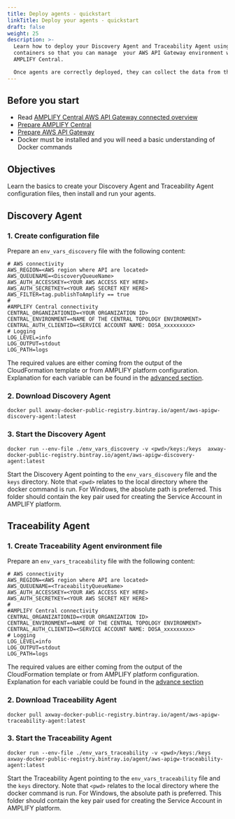 ```yaml
---
title: Deploy agents - quickstart
linkTitle: Deploy your agents - quickstart
draft: false
weight: 25
description: >-
  Learn how to deploy your Discovery Agent and Traceability Agent using Docker
  containers so that you can manage  your AWS API Gateway environment within
  AMPLIFY Central.

  Once agents are correctly deployed, they can collect the data from the AWS API Gateway and send it securely to AMPLIFY Central.
---
```

## Before you start

* Read [AMPLIFY Central AWS API Gateway connected overview](/docs/central/connect-aws-gateway/)
* [Prepare AMPLIFY Central](/docs/central/connect-aws-gateway/prepare-amplify-central-1/)
* [Prepare AWS API Gateway](/docs/central/connect-aws-gateway/prepare-aws-api-gateway/)
* Docker must be installed and you will need a basic understanding of Docker commands

## Objectives

Learn the basics to create your Discovery Agent and Traceability Agent configuration files, then install and run your agents.

## Discovery Agent

### 1. Create configuration file

Prepare an `env_vars_discovery` file with the following content:

```
# AWS connectivity
AWS_REGION=<AWS region where API are located>
AWS_QUEUENAME=<DiscoveryQueueName>
AWS_AUTH_ACCESSKEY=<YOUR AWS ACCESS KEY HERE>
AWS_AUTH_SECRETKEY=<YOUR AWS SECRET KEY HERE>
AWS_FILTER=tag.publishToAmplify == true
#
#AMPLIFY Central connectivity
CENTRAL_ORGANIZATIONID=<YOUR ORGANIZATION ID>
CENTRAL_ENVIRONMENT=<NAME OF THE CENTRAL TOPOLOGY ENVIRONMENT>
CENTRAL_AUTH_CLIENTID=<SERVICE ACCOUNT NAME: DOSA_xxxxxxxxx>
# Logging
LOG_LEVEL=info
LOG_OUTPUT=stdout
LOG_PATH=logs
```

The required values are either coming from the output of the CloudFormation template or from AMPLIFY platform configuration.
Explanation for each variable can be found in the [advanced section](/docs/central/connect-aws-gateway/deploy-your-agents-1/).

### 2. Download Discovery Agent

```
docker pull axway-docker-public-registry.bintray.io/agent/aws-apigw-discovery-agent:latest
```

### 3. Start the Discovery Agent

```
docker run --env-file ./env_vars_discovery -v <pwd>/keys:/keys  axway-docker-public-registry.bintray.io/agent/aws-apigw-discovery-agent:latest
```

Start the Discovery Agent pointing to the `env_vars_discovery` file and the `keys` directory. Note that `<pwd>` relates to the local directory where the docker command is run. For Windows, the absolute path is preferred. This folder should contain the key pair used for creating the Service Account in AMPLIFY platform.

## Traceability Agent

### 1. Create Traceability Agent environment file

Prepare an `env_vars_traceability` file with the following content:

```
# AWS connectivity
AWS_REGION=<AWS region where API are located>
AWS_QUEUENAME=<TraceabilityQueueName>
AWS_AUTH_ACCESSKEY=<YOUR AWS ACCESS KEY HERE>
AWS_AUTH_SECRETKEY=<YOUR AWS SECRET KEY HERE>
#
#AMPLIFY Central connectivity
CENTRAL_ORGANIZATIONID=<YOUR ORGANIZATION ID>
CENTRAL_ENVIRONMENT=<NAME OF THE CENTRAL TOPOLOGY ENVIRONMENT>
CENTRAL_AUTH_CLIENTID=<SERVICE ACCOUNT NAME: DOSA_xxxxxxxxx>
# Logging
LOG_LEVEL=info
LOG_OUTPUT=stdout
LOG_PATH=logs
```

The required values are either coming from the output of the CloudFormation template or from AMPLIFY platform configuration.
Explanation for each variable could be found in the [advance section](/docs/central/connect-aws-gateway/deploy-your-agents-1/)

### 2. Download Traceability Agent

```
docker pull axway-docker-public-registry.bintray.io/agent/aws-apigw-traceability-agent:latest
```

### 3. Start the Traceability Agent

```
docker run --env-file ./env_vars_traceability -v <pwd>/keys:/keys  axway-docker-public-registry.bintray.io/agent/aws-apigw-traceability-agent:latest
```

Start the Traceability Agent pointing to the `env_vars_traceability` file and the `keys` directory. Note that `<pwd>` relates to the local directory where the docker command is run. For Windows, the absolute path is preferred. This folder should contain the key pair used for creating the Service Account in AMPLIFY platform.
